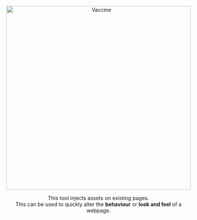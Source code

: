 <p align="center">
<img src="http://dl.getdropbox.com/u/7422112/shares/Vaccine.png" width="500px" alt="Vaccine" />
</p>
<p align="center">
This tool injects assets on existing pages.<br>
This can be used to quickly alter the <strong>behaviour</strong> or <strong>look and feel</strong> of a webpage.
</p>
